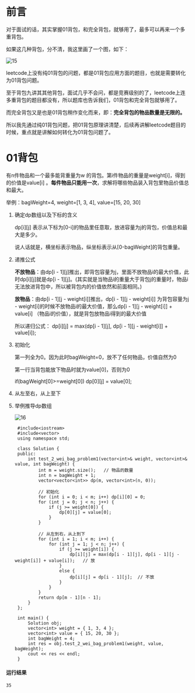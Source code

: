 # 前言
对于面试的话，其实掌握01背包，和完全背包，就够用了，最多可以再来一个多重背包。

如果这几种背包，分不清，我这里画了一个图，如下：

![15](https://github.com/CamWu-cyber/leetcode/blob/master/%E5%8A%A8%E6%80%81%E8%A7%84%E5%88%92/15.png)

leetcode上没有纯01背包的问题，都是01背包应用方面的题目，也就是需要转化为01背包问题。

至于背包九讲其其他背包，面试几乎不会问，都是竞赛级别的了，leetcode上连多重背包的题目都没有，所以题库也告诉我们，01背包和完全背包就够用了。

而完全背包又是也是01背包稍作变化而来，即：**完全背包的物品数量是无限的。**

所以我先通过纯01背包问题，把01背包原理讲清楚，后续再讲解leetcode题目的时候，重点就是讲解如何转化为01背包问题了。

# 01背包

有n件物品和一个最多能背重量为w 的背包。第i件物品的重量是weight[i]，得到的价值是value[i] 。**每件物品只能用一次**，求解将哪些物品装入背包里物品价值总和最大。

举例：bagWeight=4, weight=[1, 3, 4], value=[15, 20, 30]

1. 确定dp数组以及下标的含义

    dp[i][j] 表示从下标为[0-i]的物品里任意取，放进容量为j的背包，价值总和最大是多少。
    
    说人话就是，横坐标表示物品，纵坐标表示从[0-bagWeight]的背包重量。
    
2. 递推公式
    
    **不放物品**：由dp[i - 1][j]推出，即背包容量为j，里面不放物品i的最大价值，此时dp[i][j]就是dp[i - 1][j]。(其实就是当物品i的重量大于背包j的重量时，物品i无法放进背包中，所以被背包内的价值依然和前面相同。)
    
    **放物品**：由dp[i - 1][j - weight[i]]推出，dp[i - 1][j - weight[i]] 为背包容量为j - weight[i]的时候不放物品i的最大价值，那么dp[i - 1][j - weight[i]] + value[i] （物品i的价值），就是背包放物品i得到的最大价值
    
    所以递归公式： dp[i][j] = max(dp[i - 1][j], dp[i - 1][j - weight[i]] + value[i]);
    
3. 初始化

    第一列全为0。因为此时bagWeight=0，放不了任何物品，价值自然为0
    
    第一行当背包能放下物品时就为value[0]，否则为0
    
    if(bagWeight[0]>=weight[0]) dp[0][j] = value[0];
    
4. 从左至右，从上至下

5. 举例推导dp数组

    ![16](https://github.com/CamWu-cyber/leetcode/blob/master/%E5%8A%A8%E6%80%81%E8%A7%84%E5%88%92/16.png)

        #include<iostream>
        #include<vector>
        using namespace std;

        class Solution {
        public:
            int test_2_wei_bag_problem1(vector<int>& weight, vector<int>& value, int bagWeight) {
                int m = weight.size();   // 物品的数量
                int n = bagWeight + 1;
                vector<vector<int>> dp(m, vector<int>(n, 0));

                // 初始化
                for (int i = 0; i < m; i++) dp[i][0] = 0;
                for (int j = 0; j < n; j++) {
                    if (j >= weight[0]) {
                        dp[0][j] = value[0];
                    }
                }

                // 从左到右，从上到下
                for (int i = 1; i < m; i++) {
                    for (int j = 1; j < n; j++) {
                        if (j >= weight[i]) {
                            dp[i][j] = max(dp[i - 1][j], dp[i - 1][j - weight[i]] + value[i]);   // 放
                        }
                        else {
                            dp[i][j] = dp[i - 1][j];  // 不放
                        }
                    }
                }
                return dp[m - 1][n - 1];
            }
        };

        int main() {
            Solution obj;
            vector<int> weight = { 1, 3, 4 };
            vector<int> value = { 15, 20, 30 };
            int bagWeight = 4;
            int res = obj.test_2_wei_bag_problem1(weight, value, bagWeight);
            cout << res << endl;
        }
    
#### 运行结果
    35
